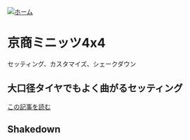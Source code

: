 [![ホーム](/blog/logo.002.png "Kobe Crawlers")](/blog)# 京商ミニッツ4x4セッティング、カスタマイズ、シェークダウン## 大口径タイヤでもよく曲がるセッティング[この記事を読む](/blog/index_of_steering_settings)## Shakedown